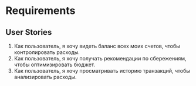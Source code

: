 # Requirements

## User Stories
1. Как пользователь, я хочу видеть баланс всех моих счетов, чтобы контролировать расходы.
2. Как пользователь, я хочу получать рекомендации по сбережениям, чтобы оптимизировать бюджет.
3. Как пользователь, я хочу просматривать историю транзакций, чтобы анализировать расходы.

